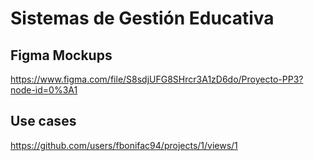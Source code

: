 # Sistemas de Gestión Educativa

## Figma Mockups
https://www.figma.com/file/S8sdjUFG8SHrcr3A1zD6do/Proyecto-PP3?node-id=0%3A1

## Use cases
https://github.com/users/fbonifac94/projects/1/views/1
